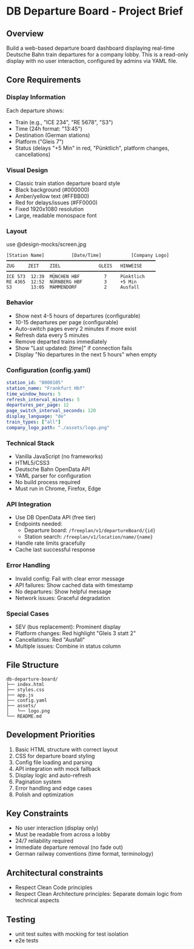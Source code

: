 # DB Departure Board - Project Brief

## Overview
Build a web-based departure board dashboard displaying real-time Deutsche Bahn train departures for a company lobby. This is a read-only display with no user interaction, configured by admins via YAML file.

## Core Requirements

### Display Information
Each departure shows:
- Train (e.g., "ICE 234", "RE 5678", "S3")
- Time (24h format: "13:45")
- Destination (German stations)
- Platform ("Gleis 7")
- Status (delays "+5 Min" in red, "Pünktlich", platform changes, cancellations)

### Visual Design
- Classic train station departure board style
- Black background (#000000)
- Amber/yellow text (#FFBB00)
- Red for delays/issues (#FF0000)
- Fixed 1920x1080 resolution
- Large, readable monospace font

### Layout
use @design-mocks/screen.jpg

```
[Station Name]          [Date/Time]           [Company Logo]
━━━━━━━━━━━━━━━━━━━━━━━━━━━━━━━━━━━━━━━━━━━━━━━━━━━━━━━
ZUG     ZEIT    ZIEL              GLEIS   HINWEISE
━━━━━━━━━━━━━━━━━━━━━━━━━━━━━━━━━━━━━━━━━━━━━━━━━━━━━━━
ICE 573  12:39  MÜNCHEN HBF         7     Pünktlich
RE 4365  12:52  NÜRNBERG HBF        3     +5 Min
S3       13:05  MAMMENDORF          2     Ausfall
```

### Behavior
- Show next 4-5 hours of departures (configurable)
- 10-15 departures per page (configurable)
- Auto-switch pages every 2 minutes if more exist
- Refresh data every 5 minutes
- Remove departed trains immediately
- Show "Last updated: [time]" if connection fails
- Display "No departures in the next 5 hours" when empty

### Configuration (config.yaml)
```yaml
station_id: "8000105"
station_name: "Frankfurt Hbf"
time_window_hours: 5
refresh_interval_minutes: 5
departures_per_page: 12
page_switch_interval_seconds: 120
display_language: "de"
train_types: ["all"]
company_logo_path: "./assets/logo.png"
```

### Technical Stack
- Vanilla JavaScript (no frameworks)
- HTML5/CSS3
- Deutsche Bahn OpenData API
- YAML parser for configuration
- No build process required
- Must run in Chrome, Firefox, Edge

### API Integration
- Use DB OpenData API (free tier)
- Endpoints needed:
  - Departure board: `/freeplan/v1/departureBoard/{id}`
  - Station search: `/freeplan/v1/location/name/{name}`
- Handle rate limits gracefully
- Cache last successful response

### Error Handling
- Invalid config: Fail with clear error message
- API failures: Show cached data with timestamp
- No departures: Show helpful message
- Network issues: Graceful degradation

### Special Cases
- SEV (bus replacement): Prominent display
- Platform changes: Red highlight "Gleis 3 statt 2"
- Cancellations: Red "Ausfall"
- Multiple issues: Combine in status column

## File Structure
```
db-departure-board/
├── index.html
├── styles.css
├── app.js
├── config.yaml
├── assets/
│   └── logo.png
└── README.md
```

## Development Priorities
1. Basic HTML structure with correct layout
2. CSS for departure board styling
3. Config file loading and parsing
4. API integration with mock fallback
5. Display logic and auto-refresh
6. Pagination system
7. Error handling and edge cases
8. Polish and optimization

## Key Constraints
- No user interaction (display only)
- Must be readable from across a lobby
- 24/7 reliability required
- Immediate departure removal (no fade out)
- German railway conventions (time format, terminology)

## Architectural constraints
- Respect Clean Code principles
- Respect Clean Architecture principles: Separate domain logic from technical aspects

## Testing
- unit test suites with mocking for test isolation
- e2e tests